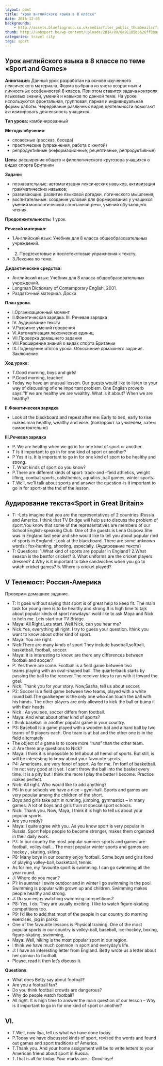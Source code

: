 ```yaml
---
layout: post
title: "Урок английского языка в 8 классе"
date: 2016-12-05
backgrounds:
    - http://assets.bluefingroup.co.uk/media/filer_public_thumbnails/filer_public/30/dc/30dcb5b3-815d-4e4c-af3e-d2823050911c/sports_montage_-_chosen_concept_v9_carouselv3_rgb.jpg__1600x580_q85_crop_upscale.jpg
thumb: http://uabsport.be/wp-content/uploads/2014/09/8a91185b5626ff0baae57011f30b37461db7d7b7.jpg
categories: travel city
tags: sport
---
```


## Урок английского языка в 8 классе по теме «Sport and Games»
**Аннотация:** Данный урок разработан на основе изученного лексического материала. Форма выбрана из учета возрастных и личностных особенностей 8 класса. При этом ставится задача контроля  языковых знаний, умений и навыков по данной теме. На уроке используются фронтальная, групповая, парная и индивидуальная формы работы. Чередование различных видов деятельности помогают активизировать деятельность учащихся. 
  
**Тип урока:** комбинированный


**Методы обучения:**

* словесные (рассказ, беседа)
* практические (упражнения, работа с книгой)
* репродуктивные (информационные, рецептивные, репродуктивные)

**Цель:**  расширение общего и филологического кругозора учащихся о видах спорта Британии

**Задачи:**

* познавательные: автоматизация лексических навыков,  активизация грамматических  навыков; 
* развивающие: развитие языковой догадки, логического мышления;
* воспитательные: создание условий для формирования у учащихся умений   монологической спонтанной речи, умений обучающего чтения.

**Продолжительность:** 1 урок.

**Речевой материал:**

* 1.Английский язык: Учебник для 8 класса общеобразовательных учреждений.
* 2. Предтекстовые и послетекстовые упражнения к тексту.
* 3.Лексика по теме.

**Дидактические средства:**

* Английский язык: Учебник для 8 класса общеобразовательных учреждений. 
* Longman Dictionary of Contemporary English, 2001.
* Раздаточный материал.  Доска.

**План урока.**

* I.Организационный момент
* II.Фонетическая зарядка. III. Речевая зарядка
* IV. Аудирование текста
* V.Развитие умений говорения 
* VI.Автоматизация лексических единиц
* VII.Проверка домашнего задания
* VIII.Расширение знаний о видах спорта Британии
* IX.Подведение итогов урока. Объяснение домашнего задания. Заключение


**Ход урока:**

* T.Good morning, boys and girls!
* P.Good morning, teacher!
* Today we have an unusual lesson. Our guests would like to listen to your way of discussing of one important problem. One English proverb says:’’If we are healthy we are wealthy. What is it about? When we are healthy?

**II.Фонетическая зарядка**

* Look at the blackboard and repeat after me: Early to bed, early to rise makes man healthy, wealthy and wise.
(повторяют за учителем, затем самостоятельно)

**III.Речевая зарядка**

* P. We are healthy when we go in for one kind of sport or another.
* T Is it important to go in for one kind of sport or another?
* P Yes it is. It is important to go in for one kind of sport to be healthy and strong.
* T. What kinds of sport do you know?
* P.There are different kinds of sport: track-and –field athletics, weight lifting, combat sports, calisthenics, aquatics ,ball games, winter sports.
* T.Well, we’ll talk about sports and answer the question-is it important to go in for sport-at the tnd of the lesson.

## Аудирование текста«Sport in Great Britain»
* T: -Lets imagine that you are the representatives of 2 countries :Russia and America. I think that TV Bridge will help us to discuss the problem of sport.You know that some of the representatives are members of our School English-speaking Club. One of the guests is Lena Osipova.She was in England last year and she would like to tell you about popular rind of sports in England.-Look at the blackboard. There are  some unknown words : fox-hunting, shooting, especially. (Аудирование  текста)
* T: Questions:  1.What kind of sports are popular in England? 2.What season is the bestfor cricket? 3. What uniforms are the cricket players dressed? 4.Why is it important to take sandwiches when you go to watch cricket games? 5. Where is cricket played?

## V Телемост: Россия-Америка
Проверим домашнее задание.

* T: It goes without saying that sport is of great help to keep fit. The main task for young men is to be healthy and strong.It is high time to tajk about popular kinds of sport nowdays.I wold like to ask Maya and Nick to help me. Lets start our TV Bridge.
* Maya: All Right.Lets start. Well Nick, can you hear me? 
* Nick:Yes, everything  all right. I try to guess your question. Ithink you want to know about other kind of sport. 
* Maya: You are right. 
* Nick:There are many kinds of sport They include baseball,softball, basketball, football, soccer.
* Maya: It is interesting to know: are there any differences between football and soccer?
* P:  Yes there are some. Football is a field game between two teams,playing with an oval-shaped ball. The quarterback starts by passing the ball to the recever.The receiver tries to run with it toward the goal.
* Nick: Thank you for your story. Now,Sasha, tell us about soccer.
* P2: Soccer is a field game between two teams, played with a white round  ball.The goalkeeper is the only  one who can touch the ball with his hands. The other players are only allowed to kick the ball or bump it with their heads
* Nick :  As you see, soccer differs from football.
* Maya: And what about other kind of sports?
* I think baseball in another popular game in your country.
* P3: Baseboll is a game played with a wooden bat and a hard ball by two teams of 9 players each. One team is at bat and the other one is in the field alternately
* The object of a game is to score more “runs” than the other team.
* J: Are there any questions to Nick?
* Maya: I think it is impossible to tell about all hemol of sports. But still, is will be interesting to know about your favourite sports.
* P4: Americans, are very fonol of sport. As for me, I’m fonf of basketball. I’m not very good at it yet. I can’t throw the ball into the basket every time. It is a pity but I think the more I play the better I become. Practice makes perfect.
* Nick: All right. Who would like to add anything?
* P6: In our schools we have a nice – gym-hall. Sports and games are very popular among the children of the short.
* Boys and girls take part in running, jumping, gymnastics – in many games. A lot of boys and girls train at special sport schools.
* Nick: Thank you. Now, Maya, I think it is high to tell us about your popular sports.
* Are you ready?
* Maya: I quite agree with you. As you know sport is very popular in Russia. Sport helps people to become stronger, makes them organized in their daily work.
* P7: In our country the most popular summer sports and games are football, volley-ball… The most popular winter sports and games  are hockey , skating, skling.
* P8: Many boys in our country enjoy football. Some boys and girls fond of playing volley-ball, basketball, tennis.
* As for me, my favourite sport is swimming. I can go swimming all the year round.
* J: Where do you mean?
* P1:  In summer I swim outdoor and in winter I go swimming in the pool. Swimming is popular with grown up and children. Swimming makes people healthy and strong.
* J: Do you enjoy watching swimming competitions?
* P8: Yes, I do. They are usually exciting.  I like to watch figure-skating competitions too.
* P9: I’d like to add,that most of the people in our country do morning exercises, jog in parks.
* One of the favourite lessons is Physical training. One of the most popular sports in our country is volley-ball, baseboll, ice-hockey, boxing, figure-skating, swimming,
* Maya: Well, hiking is the most popular sport in our region.
* I think we have much common in sport and everyday’s life.
* J: I have an interesting letter from England. Betty wrote us a letter about her opinion to football.
* Please, read it then let’s discuss it.

**Questions:**

* What does Betty say about football?
* Are you a football fan?
* Do you think football crowds are dangerous?
* Why do people watch football?
* All right. It is high time to answer the main question of our lesson – Why is it important to go in for one kind of sport or another?

## VI.
* T.Well, now Ilya, tell us what we have done today.
* P.Today we have discussed kinds of sport, revised the words and found out games and sport traditions of America.
* T.Thank you. And your home assignment will be to write letters to your American friend about sport in Russia. 
* T.That is all for today. Your marks are… Good-bye!

